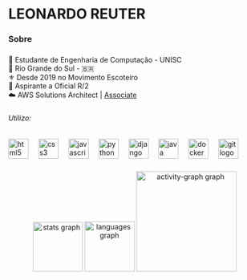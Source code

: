 <h1 align="left">LEONARDO REUTER</h1>

###

<h3 align="left">Sobre</h3>

###

<p align="left">🔎 Estudante de Engenharia de Computação - UNISC<br>📌 Rio Grande do Sul - 🇧🇷<br>⚜️ Desde 2019 no Movimento Escoteiro<br>🔰 Aspirante a Oficial R/2<br>☁️ AWS Solutions Architect | <a href="https://www.credly.com/badges/f0371a27-7845-41bd-aa59-0c635be5cd61/linked_in_profile" target="_blank">Associate</a> </p>

###

<h6 align="left">Utilizo:</h6>

###

<div align="left">
  <img src="https://cdn.jsdelivr.net/gh/devicons/devicon/icons/html5/html5-original.svg" width="40" alt="html5 logo"  />
  <img width="12" />
  <img src="https://cdn.jsdelivr.net/gh/devicons/devicon/icons/css3/css3-original.svg" width="40" alt="css3 logo"  />
  <img width="12" />
  <img src="https://cdn.jsdelivr.net/gh/devicons/devicon/icons/javascript/javascript-original.svg" width="40" alt="javascript logo"  />
  <img width="12" />
  <img src="https://cdn.jsdelivr.net/gh/devicons/devicon/icons/python/python-original.svg" width="40" alt="python logo"  />
  <img width="12" />
  <img src="https://cdn.jsdelivr.net/gh/devicons/devicon/icons/django/django-plain.svg" width="40" alt="django logo"  />
  <img width="12" />
  <img src="https://cdn.jsdelivr.net/gh/devicons/devicon/icons/java/java-original.svg" width="40" alt="java logo"  />
  <img width="12" />
  <img src="https://cdn.jsdelivr.net/gh/devicons/devicon/icons/docker/docker-original.svg" width="40" alt="docker logo"  />
  <img width="12" />
  <img src="https://cdn.jsdelivr.net/gh/devicons/devicon/icons/git/git-original.svg" width="40" alt="git logo"  />
</div>

###

<div align="center">
  <img src="https://github-readme-stats.vercel.app/api?username=leozreuter&hide_title=true&hide_rank=true&show_icons=true&include_all_commits=true&count_private=true&disable_animations=false&theme=github_dark&locale=pt-br&hide_border=true&order=1" height="99" alt="stats graph"  />
  <img src="https://github-readme-stats.vercel.app/api/top-langs?username=leozreuter&locale=pt-br&hide_title=true&layout=compact&card_width=320&langs_count=5&theme=github_dark&hide_border=true&order=2" height="100" alt="languages graph"  />
  <img src="https://github-readme-activity-graph.vercel.app/graph?username=leozreuter&radius=5&theme=github-dark&area=false&order=5&hide_border=true&hide_title=true&title_color=fff&line=fff" height="200" alt="activity-graph graph"  />
</div>

###
